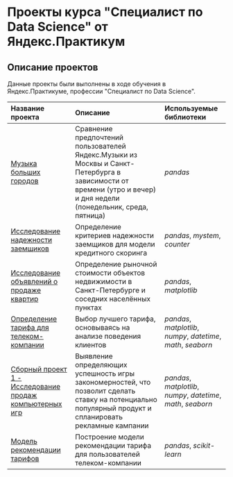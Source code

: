 # Проекты курса "Специалист по Data Science" от Яндекс.Практикум

## Описание проектов

Данные проекты были выполнены в ходе обучения в Яндекс.Практикуме, профессии "Специалист по Data Science".

| Название проекта | Описание | Используемые библиотеки | 
| :---------------------- | :---------------------- | :---------------------- |
| [Музыка больших городов](big_cities_music) | Сравнение предпочтений пользователей Яндекс.Музыки из Москвы и Санкт-Петербурга в зависимости от времени (утро и вечер) и дня недели (понедельник, среда, пятница)| *pandas* |
| [Исследование надежности заемщиков](credit_scoring) | Определение критериев надежности заемщиков для модели кредитного скоринга| *pandas*,  *mystem*,  *counter*|
| [Исследование объявлений о продаже квартир](sale_of_apartments) | Определение рыночной стоимости объектов недвижимости в Санкт-Петербурге и соседних населённых пунктах| *pandas*,  *matplotlib*|
| [Определение тарифа для телеком-компании](tariff_determination) | Выбор лучшего тарифа, основываясь на анализе поведения клиентов| *pandas*, *matplotlib*, *numpy*, *datetime*, *math*, *seaborn*|
| [Сборный проект 1 - Исследование продаж компьютерных игр](collected_project_1) | Выявление определяющих успешность игры закономерностей, что позволит сделать ставку на потенциально популярный продукт и спланировать рекламные кампании| *pandas*, *matplotlib*, *numpy*, *datetime*, *math*, *seaborn*|
| [Модель рекомендации тарифов](ML_tariff_recommendation) | Построение модели рекомендации тарифа для пользователей телеком-компании| *pandas*, *scikit-learn*|
